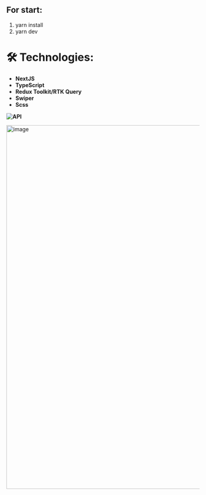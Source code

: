 ## For start:
1. yarn install
2. yarn dev

# 🛠 Technologies:

- **NextJS**
- **TypeScript**
- **Redux Toolkit/RTK Query** 
- **Swiper** 
- **Scss**

**![API](https://developer.themoviedb.org/docs/getting-started)**

<img width="949" alt="image" src="https://github.com/warning11223/DFA-MEDIA-test/assets/70014989/867d3bcd-62de-43c9-8a0a-bc7001b10154">
